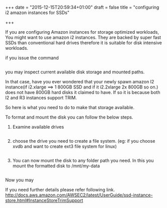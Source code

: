 +++
date = "2015-12-15T20:59:34+01:00"
draft = false
title = "configuring i2 amazon instances for SSDs"

+++

If you are configuring Amazon instances for storage optimized workloads, You might want to use amazon i2 instances. They are backed by super fast SSDs than
conventional hard drives therefore it is suitable for disk intensive workloads.

if you issue the command
``` df -h
```

you may inspect current available disk storage and mounted paths.

In that case, have you ever wondered that your newly spawn amazon I2 instance(if i2.xlarge ==> 1 800GB SSD and if it i2.2xlarge 2x 800GB so on.) does not have 800GB hard disks it claimed to have. If so it is because both I2 and R3 instances support TRIM. 

So here is what you need to do to make that storage available.


To format and mount the disk you can follow the below steps.

1) Examine available drives

```sudo fdisk -l
```

2) choose the drive you need to create a file system. (eg: if you choose xvdb and want to create ext3 file system for linux)

```sudo mkfs.ext4 -E nodiscard /dev/xvdb
```

3) You can now mount the disk to any folder path you need. In this you mount the formatted disk to /mnt/my-data

```sudo mount -o discard /dev/xvdb /mnt/my-data
```

Now you may

If you need further details please refer following link.
http://docs.aws.amazon.com/AWSEC2/latest/UserGuide/ssd-instance-store.html#InstanceStoreTrimSupport